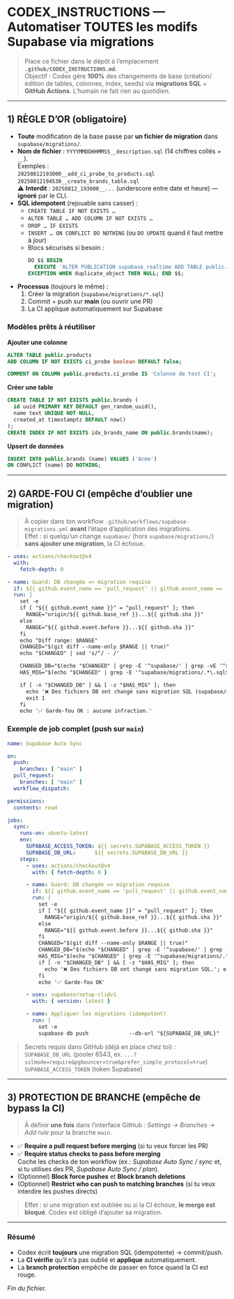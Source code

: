 # CODEX_INSTRUCTIONS — Automatiser TOUTES les modifs Supabase via migrations

> Place ce fichier dans le dépôt à l’emplacement **`.github/CODEX_INSTRUCTIONS.md`**.  
> Objectif : Codex gère **100%** des changements de base (création/édition de tables, colonnes, index, seeds) via **migrations SQL** + **GitHub Actions**. L’humain ne fait rien au quotidien.

---

## 1) RÈGLE D’OR (obligatoire)

- **Toute** modification de la base passe par **un fichier de migration** dans `supabase/migrations/`.
- **Nom de fichier** : `YYYYMMDDHHMMSS__description.sql` (14 chiffres collés + `__`).  
  Exemples :  
  `20250812193000__add_ci_probe_to_products.sql`  
  `20250812194530__create_brands_table.sql`  
  ⚠️ **Interdit** : `20250812_193000__...` (underscore entre date et heure) — **ignoré** par le CLI.
- **SQL idempotent** (rejouable sans casser) :
  - `CREATE TABLE IF NOT EXISTS …`
  - `ALTER TABLE … ADD COLUMN IF NOT EXISTS …`
  - `DROP … IF EXISTS`
  - `INSERT … ON CONFLICT DO NOTHING` (ou `DO UPDATE` quand il faut mettre à jour)
  - Blocs sécurisés si besoin :  
    ```sql
    DO $$ BEGIN
      EXECUTE 'ALTER PUBLICATION supabase_realtime ADD TABLE public.products';
    EXCEPTION WHEN duplicate_object THEN NULL; END $$;
    ```
- **Processus** (toujours le même) :  
  1) Créer la migration (`supabase/migrations/*.sql`)  
  2) Commit + push sur **main** (ou ouvrir une PR)  
  3) La CI applique automatiquement sur Supabase

### Modèles prêts à réutiliser
**Ajouter une colonne**
```sql
ALTER TABLE public.products
ADD COLUMN IF NOT EXISTS ci_probe boolean DEFAULT false;

COMMENT ON COLUMN public.products.ci_probe IS 'Colonne de test CI';
```

**Créer une table**
```sql
CREATE TABLE IF NOT EXISTS public.brands (
  id uuid PRIMARY KEY DEFAULT gen_random_uuid(),
  name text UNIQUE NOT NULL,
  created_at timestamptz DEFAULT now()
);
CREATE INDEX IF NOT EXISTS idx_brands_name ON public.brands(name);
```

**Upsert de données**
```sql
INSERT INTO public.brands (name) VALUES ('Acme')
ON CONFLICT (name) DO NOTHING;
```

---

## 2) GARDE-FOU CI (empêche d’oublier une migration)

> À copier dans ton workflow `.github/workflows/supabase-migrations.yml` **avant** l’étape d’application des migrations.  
> Effet : si quelqu’un change `supabase/` (hors `supabase/migrations/`) **sans ajouter une migration**, la CI échoue.

```yaml
- uses: actions/checkout@v4
  with:
    fetch-depth: 0

- name: Guard: DB changée => migration requise
  if: ${{ github.event_name == 'pull_request' || github.event_name == 'push' }}
  run: |
    set -e
    if [ "${{ github.event_name }}" = "pull_request" ]; then
      RANGE="origin/${{ github.base_ref }}...${{ github.sha }}"
    else
      RANGE="${{ github.event.before }}...${{ github.sha }}"
    fi
    echo "Diff range: $RANGE"
    CHANGED="$(git diff --name-only $RANGE || true)"
    echo "$CHANGED" | sed 's/^/ - /'

    CHANGED_DB="$(echo "$CHANGED" | grep -E '^supabase/' | grep -vE '^supabase/migrations/' || true)"
    HAS_MIG="$(echo "$CHANGED" | grep -E '^supabase/migrations/.*\.sql$' || true)"

    if [ -n "$CHANGED_DB" ] && [ -z "$HAS_MIG" ]; then
      echo '❌ Des fichiers DB ont changé sans migration SQL (supabase/migrations/*.sql).'
      exit 1
    fi
    echo '✅ Garde-fou OK : aucune infraction.'
```

### Exemple de job complet (push sur `main`)
```yaml
name: Supabase Auto Sync

on:
  push:
    branches: [ "main" ]
  pull_request:
    branches: [ "main" ]
  workflow_dispatch:

permissions:
  contents: read

jobs:
  sync:
    runs-on: ubuntu-latest
    env:
      SUPABASE_ACCESS_TOKEN: ${{ secrets.SUPABASE_ACCESS_TOKEN }}
      SUPABASE_DB_URL:      ${{ secrets.SUPABASE_DB_URL }}
    steps:
      - uses: actions/checkout@v4
        with: { fetch-depth: 0 }

      - name: Guard: DB changée => migration requise
        if: ${{ github.event_name == 'pull_request' || github.event_name == 'push' }}
        run: |
          set -e
          if [ "${{ github.event_name }}" = "pull_request" ]; then
            RANGE="origin/${{ github.base_ref }}...${{ github.sha }}"
          else
            RANGE="${{ github.event.before }}...${{ github.sha }}"
          fi
          CHANGED="$(git diff --name-only $RANGE || true)"
          CHANGED_DB="$(echo "$CHANGED" | grep -E '^supabase/' | grep -vE '^supabase/migrations/' || true)"
          HAS_MIG="$(echo "$CHANGED" | grep -E '^supabase/migrations/.*\.sql$' || true)"
          if [ -n "$CHANGED_DB" ] && [ -z "$HAS_MIG" ]; then
            echo '❌ Des fichiers DB ont changé sans migration SQL.'; exit 1
          fi
          echo '✅ Garde-fou OK'

      - uses: supabase/setup-cli@v1
        with: { version: latest }

      - name: Appliquer les migrations (idempotent)
        run: |
          set -e
          supabase db push             --db-url "${SUPABASE_DB_URL}"             --workdir ./supabase             --include-all             --yes
```

> Secrets requis dans GitHub (déjà en place chez toi) :  
> `SUPABASE_DB_URL` (pooler 6543, ex. `...?sslmode=require&pgbouncer=true&prefer_simple_protocol=true`)  
> `SUPABASE_ACCESS_TOKEN` (token Supabase)

---

## 3) PROTECTION DE BRANCHE (empêche de bypass la CI)

> À définir **une fois** dans l’interface GitHub : *Settings → Branches → Add rule* pour la branche `main`.

- ✅ **Require a pull request before merging** (si tu veux forcer les PR)  
- ✅ **Require status checks to pass before merging**  
  Coche les checks de ton workflow (ex.: *Supabase Auto Sync / sync* et, si tu utilises des PR, *Supabase Auto Sync / plan*).  
- (Optionnel) **Block force pushes** et **Block branch deletions**
- (Optionnel) **Restrict who can push to matching branches** (si tu veux interdire les pushes directs)

> Effet : si une migration est oubliée ou si la CI échoue, **le merge est bloqué**. Codex est obligé d’ajouter sa migration.

---

### Résumé
- Codex écrit **toujours** une migration SQL (idempotente) → commit/push.  
- La **CI vérifie** qu’il n’a pas oublié et **applique** automatiquement.  
- La **branch protection** empêche de passer en force quand la CI est rouge.

*Fin du fichier.*
